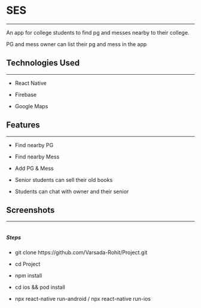 <!-- # Project
A app for college students to find nearby pg and messes.


*<img src="demo.gif" alt="demo" width="60%"/>*

## Install and run on android
```
npm install -g react-native-cli
cd Project
npm install
react-native run-android
```

## Install and run on ios
```
npm install -g react-native-cli
cd Project
npm install
react-native run-ios
```
 -->

<h1>SES</h1>
<hr><p>An app for college students to find pg and messes nearby to their college.</p>
<p>PG and mess owner can list their pg and mess in the app</p><h2>Technologies Used</h2>
<hr><ul>
<li>React Native</li>
</ul><ul>
<li>Firebase</li>
</ul><ul>
<li>Google Maps</li>
</ul><h2>Features</h2>
<hr><ul>
<li>Find nearby PG</li>
</ul><ul>
<li>Find nearby Mess</li>
</ul><ul>
<li>Add PG &amp; Mess</li>
</ul><ul>
<li>Senior students can sell their old books</li>
</ul><ul>
<li>Students can chat with owner and their senior</li>
</ul><h2>Screenshots</h2>
<hr><p><img src="https://www.rohitvarsada.me/static/media/SESmockup.1b436f97309caa1fb2ef.png" alt=""></p><h5>Steps</h5><ul>
<li>git clone https://github.com/Varsada-Rohit/Project.git</li>
</ul><ul>
<li>cd Project</li>
</ul><ul>
<li>npm install</li>
</ul><ul>
<li>cd ios &amp;&amp; pod install</li>
</ul><ul>
<li>npx react-native run-android / npx react-native run-ios</li>
</ul>
